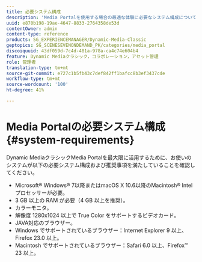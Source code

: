 ```yaml
---
title: 必要システム構成
description: 'Media Portalを使用する場合の最適な体験に必要なシステム構成について説明します。 '
uuid: e870b198-19ae-4647-8833-2764358de53d
contentOwner: admin
content-type: reference
products: SG_EXPERIENCEMANAGER/Dynamic-Media-Classic
geptopics: SG_SCENESEVENONDEMAND_PK/categories/media_portal
discoiquuid: 43df059d-7c4d-481a-978a-ca4c74e604b4
feature: Dynamic Mediaクラシック，コラボレーション，アセット管理
role: 管理者
translation-type: tm+mt
source-git-commit: e727c1b5fb43c7def842ff1bafcc8b3ef3437cde
workflow-type: tm+mt
source-wordcount: '100'
ht-degree: 41%

---
```



# Media Portalの必要システム構成{#system-requirements}

Dynamic MediaクラシックMedia Portalを最大限に活用するために、お使いのシステムが以下の必要システム構成および推奨事項を満たしていることを確認してください。

* Microsoft® Windows® 7以降またはmacOS X 10.6以降のMacintosh® Intelプロセッサーが必要。
* 3 GB 以上の RAM が必要（4 GB 以上を推奨）。
* カラーモニタ。
* 解像度 1280x1024 以上で True Color をサポートするビデオカード。
* JAVA対応のブラウザー。
* Windows でサポートされているブラウザー：Internet Explorer 9 以上、Firefox 23.0 以上。
* Macintosh でサポートされているブラウザー：Safari 6.0 以上、Firefox™ 23 以上。

